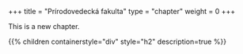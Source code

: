 +++
title = "Prírodovedecká fakulta"
type = "chapter"
weight = 0
+++

This is a new chapter.

{{% children containerstyle="div" style="h2" description=true %}}